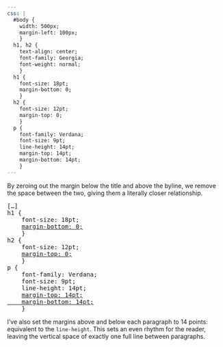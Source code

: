 ```yaml
---
css: |
  #body {
    width: 500px;
    margin-left: 100px;
    }
  h1, h2 {
    text-align: center;
    font-family: Georgia;
    font-weight: normal;
    }
  h1 {
    font-size: 18pt;
    margin-bottom: 0;
    }
  h2 {
    font-size: 12pt;
    margin-top: 0;
    }
  p {
    font-family: Verdana;
    font-size: 9pt;
    line-height: 14pt;
    margin-top: 14pt;
    margin-bottom: 14pt;
    }
---
```


<p>By zeroing out the margin below the title and above the byline, we remove the space between the two, giving them a literally closer relationship.</p>

<pre>
[&hellip;]
h1 {
	font-size: 18pt;
	<ins>margin-bottom: 0;</ins>
	}
h2 {
	font-size: 12pt;
	<ins>margin-top: 0;</ins>
	}
p {
	font-family: Verdana;
	font-size: 9pt;
	line-height: 14pt;
	<ins>margin-top: 14pt;
	margin-bottom: 14pt;</ins>
	}
</pre>

<p>I&rsquo;ve also set the margins above and below each paragraph to 14 points: equivalent to the <code>line-height</code>. This sets an even rhythm for the reader, leaving the vertical space of exactly one full line between paragraphs.</p>
